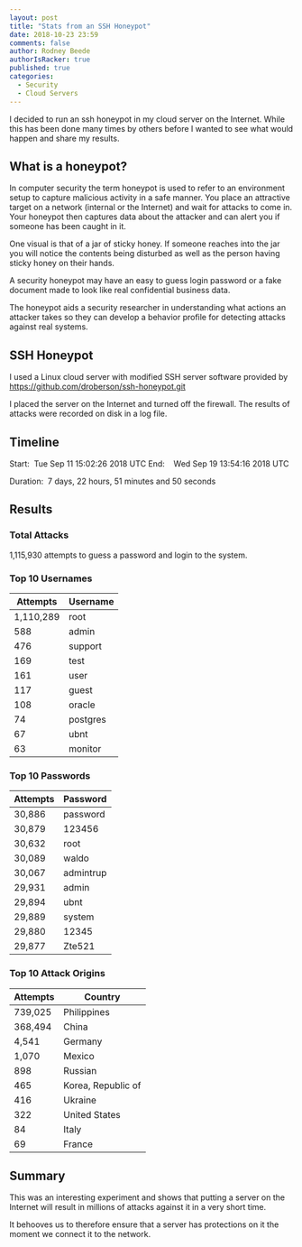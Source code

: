 ```yaml
---
layout: post
title: "Stats from an SSH Honeypot"
date: 2018-10-23 23:59
comments: false
author: Rodney Beede
authorIsRacker: true
published: true
categories:
  - Security
  - Cloud Servers
---
```


I decided to run an ssh honeypot in my cloud server on the Internet.  While this has been done many times by others before I wanted to see what would happen and share my results.

<!-- more -->

## What is a honeypot?

In computer security the term honeypot is used to refer to an environment setup to capture malicious activity in a safe manner.  You place an attractive target on a network (internal or the Internet) and wait for attacks to come in.  Your honeypot then captures data about the attacker and can alert you if someone has been caught in it.

One visual is that of a jar of sticky honey.  If someone reaches into the jar you will notice the contents being disturbed as well as the person having sticky honey on their hands.

A security honeypot may have an easy to guess login password or a fake document made to look like real confidential business data.

The honeypot aids a security researcher in understanding what actions an attacker takes so they can develop a behavior profile for detecting attacks against real systems.


## SSH Honeypot

I used a Linux cloud server with modified SSH server software provided by https://github.com/droberson/ssh-honeypot.git

I placed the server on the Internet and turned off the firewall.  The results of attacks were recorded on disk in a log file.


## Timeline

Start:  Tue Sep 11 15:02:26 2018 UTC
End:    Wed Sep 19 13:54:16 2018 UTC

Duration:  7 days, 22 hours, 51 minutes and 50 seconds


## Results

### Total Attacks

1,115,930 attempts to guess a password and login to the system.


### Top 10 Usernames

| Attempts | Username |
|-------|--------|
| 1,110,289 | root |
| 588 | admin |
| 476 | support |
| 169 | test |
| 161 | user |
| 117 | guest |
| 108 | oracle |
| 74 | postgres |
| 67 | ubnt |
| 63 | monitor |


### Top 10 Passwords

| Attempts | Password |
|-------|--------|
| 30,886 | password |
| 30,879 | 123456 |
| 30,632 | root |
| 30,089 | waldo |
| 30,067 | admintrup |
| 29,931 | admin |
| 29,894 | ubnt |
| 29,889 | system |
| 29,880 | 12345 |
| 29,877 | Zte521 |


### Top 10 Attack Origins

| Attempts | Country |
|-------|--------|
| 739,025 | Philippines |
| 368,494 | China |
| 4,541 | Germany |
| 1,070 | Mexico |
| 898 | Russian |
| 465 | Korea, Republic of |
| 416 | Ukraine |
| 322 | United States |
| 84 | Italy |
| 69 | France |



## Summary

This was an interesting experiment and shows that putting a server on the Internet will result in millions of attacks against it in a very short time.

It behooves us to therefore ensure that a server has protections on it the moment we connect it to the network.